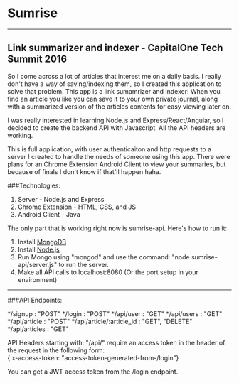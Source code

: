 # Sumrise
---
Link summarizer and indexer - CapitalOne Tech Summit 2016
---
So I come across a lot of articles that interest me on a daily basis. I really don't have a way of saving/indexing them, so I created this application to solve that problem. This app is a link sumamrizer and indexer: When you find an article you like you can save it to your own private journal, along with a summarized version of the articles contents for easy viewing later on.

I was really interested in learning Node.js and Express/React/Angular, so I decided to create the backend API with Javascript. All the API headers are working.

This is full application, with user authenticaiton and http requests to a server I created to handle the needs of someone using this app. There were plans for an Chrome Extension Android Client to view your summaries, but because of finals I don't know if that'll happen haha.

###Technologies:
1. Server - Node.js and Express <br>
2. Chrome Extension - HTML, CSS, and JS <br>
3. Android Client - Java <br>

The only part that is working right now is sumrise-api. Here's how to run it: 


1. Install <a href="https://www.mongodb.org/downloads#production">MongoDB</a>
2. Install <a href="https://nodejs.org/en/download/">Node.js</a>
3. Run Mongo using "mongod" and use the command: "node sumrise-api/server.js" to run the server.
4. Make all API calls to localhost:8080 (Or the port setup in your environment)
<hr>

###API Endpoints:

*/signup : "POST"
*/login : "POST"
*/api/user : "GET"
*/api/users : "GET"
*/api/article : "POST"
*/api/article/:article_id : "GET", "DELETE"
*/api/articles : "GET"

API Headers starting with: "/api/" require an access token in the header of the request in the following form: <br>
{ x-access-token: "access-token-generated-from-/login"} 

You can get a JWT access token from the /login endpoint. 


